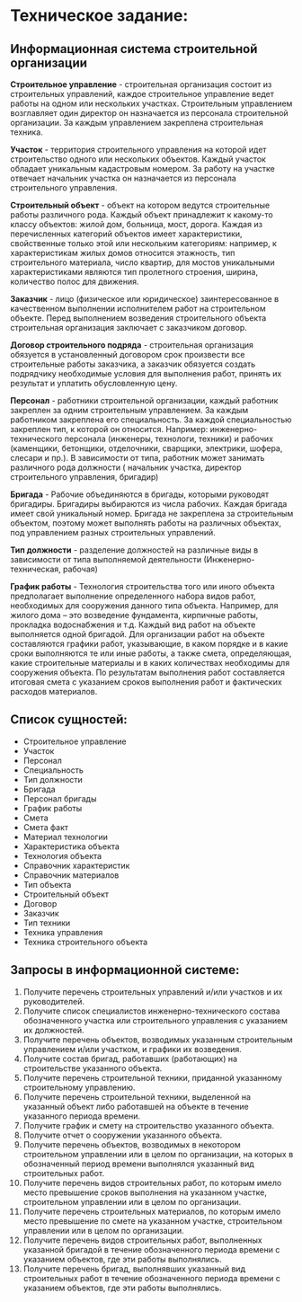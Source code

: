 # Техническое задание:
## Информационная система строительной организации
**Строительное управление** - строительная организация состоит из строительных управлений, каждое строительное управление ведет работы на одном или нескольких участках. Строительным управлением возглавляет один директор он назначается из персонала строительной организации. За каждым управлением закреплена строительная техника.

__Участок__ - территория строительного управления на которой идет строительство одного или нескольких объектов. Каждый участок обладает уникальным кадастровым номером. За работу на участке отвечает начальник участка он назначается из персонала строительного управления.

__Строительный объект__ - объект на котором ведутся строительные работы различного рода. Каждый объект принадлежит к какому-то классу объектов: жилой дом, больница, мост, дорога. Каждая из перечисленных категорий объектов имеет характеристики, свойственные только этой или нескольким категориям: например, к характеристикам жилых домов относится этажность, тип строительного материала, число квартир, для мостов уникальными характеристиками являются тип пролетного строения, ширина, количество полос для движения.

__Заказчик__ - лицо (физическое или юридическое) заинтересованное в качественном выполнении исполнителем работ на строительном объекте. Перед выполнением возведения строительного объекта строительная организация заключает с заказчиком договор.

__Договор строительного подряда__ - строительная организация обязуется в установленный договором срок произвести все строительные работы заказчика, а заказчик обязуется создать подрядчику необходимые условия для выполнения работ, принять их результат и уплатить обусловленную цену.

__Персонал__ - работники строительной организации, каждый работник закреплен за одним строительным управлением. За каждым работником закреплена его специальность. За каждой специальностью закреплен тип, к которой он относится. Например: инженерно-технического персонала (инженеры, технологи, техники) и рабочих (каменщики, бетонщики, отделочники, сварщики, электрики, шофера, слесари и пр.). В зависимости от типа, работник может занимать различного рода должности ( начальник участка, директор строительного управления, бригадир)

__Бригада__ - Рабочие объединяются в бригады, которыми руководят бригадиры. Бригадиры выбираются из числа рабочих. Каждая бригада имеет свой уникальный номер. Бригада не закреплена за строительным объектом, поэтому может выполнять работы на различных объектах, под управлением разных строительных управлений.

__Тип должности__ - разделение должностей на различные виды в зависимости от типа выполняемой деятельности (Инженерно-техническая, рабочая)

__График работы__ - Технология строительства того или иного объекта предполагает выполнение определенного набора видов работ, необходимых для сооружения данного типа объекта. Например, для жилого дома – это возведение фундамента, кирпичные работы, прокладка водоснабжения и т.д. Каждый вид работ на объекте выполняется одной бригадой. Для организации работ на объекте составляются графики работ, указывающие, в каком порядке и в какие сроки выполняются те или иные работы, а также смета, определяющая, какие строительные материалы и в каких количествах необходимы для сооружения объекта. По результатам выполнения работ составляется итоговая смета с указанием сроков выполнения работ и фактических расходов материалов.

## Список сущностей:
- Строительное управление
- Участок
- Персонал
- Специальность
- Тип должности
- Бригада
- Персонал бригады
- График работы
- Смета
- Смета факт
- Материал технологии
- Характеристика объекта
- Технология объекта
- Справочник характеристик
- Справочник материалов
- Тип объекта
- Строительный объект
- Договор
- Заказчик
- Тип техники
- Техника управления
- Техника строительного объекта

## Запросы в информационной системе:
1. Получите перечень строительных управлений и/или участков и их руководителей. 
2. Получите список специалистов инженерно-технического состава обозначенного участка или строительного управления с указанием их должностей. 
3. Получите перечень объектов, возводимых указанным строительным управлением и/или участком, и графики их возведения. 
4. Получите состав бригад, работавших (работающих) на строительстве указанного объекта. 
5. Получите перечень строительной техники, приданной указанному строительному управлению. 
6. Получите перечень строительной техники, выделенной на указанный объект либо работавшей на объекте в течение указанного периода времени. 
7. Получите график и смету на строительство указанного объекта. 
8. Получите отчет о сооружении указанного объекта. 
9. Получите перечень объектов, возводимых в некотором строительном управлении или в целом по организации, на которых в обозначенный период времени выполнялся указанный вид строительных работ. 
10. Получите перечень видов строительных работ, по которым имело место превышение сроков выполнения на указанном участке, строительном управлении или в целом по организации.
11. Получите перечень строительных материалов, по которым имело место превышение по смете на указанном участке, строительном управлении или в целом по организации. 
12. Получите перечень видов строительных работ, выполненных указанной бригадой в течение обозначенного периода времени с указанием объектов, где эти работы выполнялись.
13. Получите перечень бригад, выполнявших указанный вид строительных работ в течение обозначенного периода времени с указанием объектов, где эти работы выполнялись.





